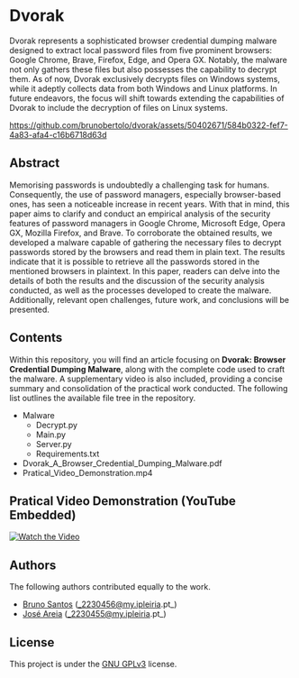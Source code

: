 # Dvorak

Dvorak represents a sophisticated browser credential dumping malware designed to extract local password files from five prominent browsers: Google Chrome, Brave, Firefox, Edge, and Opera GX. Notably, the malware not only gathers these files but also possesses the capability to decrypt them. As of now, Dvorak exclusively decrypts files on Windows systems, while it adeptly collects data from both Windows and Linux platforms. In future endeavors, the focus will shift towards extending the capabilities of Dvorak to include the decryption of files on Linux systems.

https://github.com/brunobertolo/dvorak/assets/50402671/584b0322-fef7-4a83-afa4-c16b6718d63d

## Abstract

Memorising passwords is undoubtedly a challenging task for humans. Consequently, the use of password managers, especially browser-based ones, has seen a noticeable increase in recent years. With that in mind, this paper aims to clarify and conduct an empirical analysis of the security features of password managers in Google Chrome, Microsoft Edge, Opera GX, Mozilla Firefox, and Brave. To corroborate the obtained results, we developed a malware capable of gathering the necessary files to decrypt passwords stored by the browsers and read them in plain text. The results indicate that it is possible to retrieve all the passwords stored in the mentioned browsers in plaintext. In this paper, readers can delve into the details of both the results and the discussion of the security analysis conducted, as well as the processes developed to create the malware. Additionally, relevant open challenges, future work, and conclusions will be presented.

## Contents

Within this repository, you will find an article focusing on **Dvorak: Browser Credential Dumping Malware**, along with the complete code used to craft the malware. A supplementary video is also included, providing a concise summary and consolidation of the practical work conducted. The following list outlines the available file tree in the repository.

- Malware
    - Decrypt.py
    - Main.py
    - Server.py
    - Requirements.txt
- Dvorak_A_Browser_Credential_Dumping_Malware.pdf
- Pratical_Video_Demonstration.mp4

## Pratical Video Demonstration (YouTube Embedded)
[![Watch the Video](https://img.youtube.com/vi/AryjmUzTUf8/0.jpg)](https://www.youtube.com/watch?v=AryjmUzTUf8)

## Authors

The following authors contributed equally to the work.

- [Bruno Santos](https://github.com/brunobertolo) (_2230456@my.ipleiria.pt_)
- [José Areia](https://github.com/joseareia) (_2230455@my.ipleiria.pt_)

## License

This project is under the [GNU GPLv3](https://choosealicense.com/licenses/gpl-3.0/) license.
